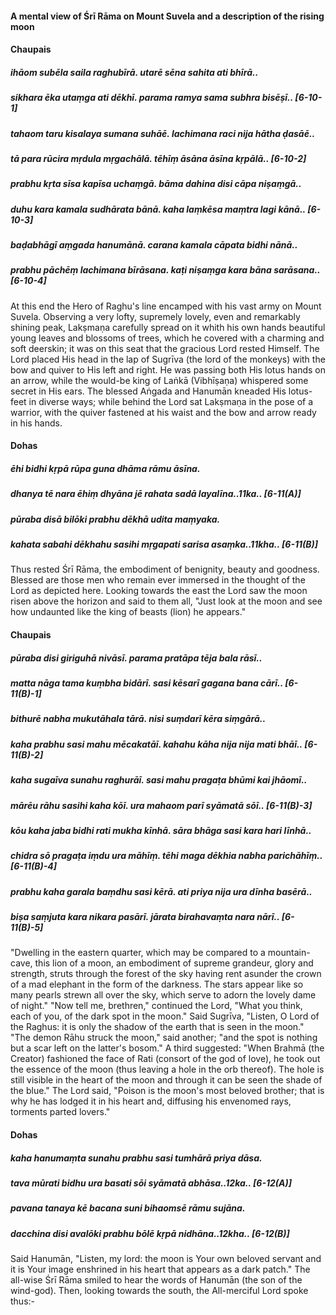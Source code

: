 #### A mental view of Śrī Rāma on Mount Suvela and a description of the rising moon

#### Chaupais

##### ihāom subēla saila raghubīrā. utarē sēna sahita ati bhīrā..
##### sikhara ēka utaṃga ati dēkhī. parama ramya sama subhra bisēṣī.. [6-10-1]
##### tahaom taru kisalaya sumana suhāē. lachimana raci nija hātha ḍasāē..
##### tā para rūcira mṛdula mṛgachālā. tēhīṃ āsāna āsīna kṛpālā.. [6-10-2]
##### prabhu kṛta sīsa kapīsa uchaṃgā. bāma dahina disi cāpa niṣaṃgā..
##### duhu kara kamala sudhārata bānā. kaha laṃkēsa maṃtra lagi kānā.. [6-10-3]
##### baḍabhāgī aṃgada hanumānā. carana kamala cāpata bidhi nānā..
##### prabhu pāchēṃ lachimana bīrāsana. kaṭi niṣaṃga kara bāna sarāsana.. [6-10-4]

At this end the Hero of Raghu's line encamped with his vast army on Mount Suvela. Observing a very lofty, supremely lovely, even and remarkably shining peak, Lakṣmaṇa carefully spread on it whith his own hands beautiful young leaves and blossoms of trees, which he covered with a charming and soft deerskin; it was on this seat that the gracious Lord rested Himself. The Lord placed His head in the lap of Sugrīva (the lord of the monkeys) with the bow and quiver to His left and right. He was passing both His lotus hands on an arrow, while the would-be king of Laṅkā (Vibhīṣaṇa) whispered some secret in His ears. The blessed Aṅgada and Hanumān kneaded His lotus-feet in diverse ways; while behind the Lord sat Lakṣmaṇa in the pose of a warrior, with the quiver fastened at his waist and the bow and arrow ready in his hands.

#### Dohas

##### ēhi bidhi kṛpā rūpa guna dhāma rāmu āsīna.
##### dhanya tē nara ēhiṃ dhyāna jē rahata sadā layalīna..11ka.. [6-11(A)]
##### pūraba disā bilōki prabhu dēkhā udita maṃyaka.
##### kahata sabahi dēkhahu sasihi mṛgapati sarisa asaṃka..11kha.. [6-11(B)]

Thus rested Śrī Rāma, the embodiment of benignity, beauty and goodness. Blessed are those men who remain ever immersed in the thought of the Lord as depicted here. Looking towards the east the Lord saw the moon risen above the horizon and said to them all, "Just look at the moon and see how undaunted like the king of beasts (lion) he appears."

#### Chaupais

##### pūraba disi giriguhā nivāsī. parama pratāpa tēja bala rāsī..
##### matta nāga tama kuṃbha bidārī. sasi kēsarī gagana bana cārī.. [6-11(B)-1]
##### bithurē nabha mukutāhala tārā. nisi suṃdarī kēra siṃgārā..
##### kaha prabhu sasi mahu mēcakatāī. kahahu kāha nija nija mati bhāī.. [6-11(B)-2]
##### kaha sugaīva sunahu raghurāī. sasi mahu pragaṭa bhūmi kai jhāomī..
##### mārēu rāhu sasihi kaha kōī. ura mahaom parī syāmatā sōī.. [6-11(B)-3]
##### kōu kaha jaba bidhi rati mukha kīnhā. sāra bhāga sasi kara hari līnhā..
##### chidra sō pragaṭa iṃdu ura māhīṃ. tēhi maga dēkhia nabha parichāhīṃ.. [6-11(B)-4]
##### prabhu kaha garala baṃdhu sasi kērā. ati priya nija ura dīnha basērā..
##### biṣa saṃjuta kara nikara pasārī. jārata birahavaṃta nara nārī.. [6-11(B)-5]

"Dwelling in the eastern quarter, which may be compared to a mountain-cave, this lion of a moon, an embodiment of supreme grandeur, glory and strength, struts through the forest of the sky having rent asunder the crown of a mad elephant in the form of the darkness. The stars appear like so many pearls strewn all over the sky, which serve to adorn the lovely dame of night." "Now tell me, brethren," continued the Lord, "What you think, each of you, of the dark spot in the moon." Said Sugrīva, "Listen, O Lord of the Raghus: it is only the shadow of the earth that is seen in the moon." "The demon Rāhu struck the moon," said another; "and the spot is nothing but a scar left on the latter's bosom." A third suggested: "When Brahmā (the Creator) fashioned the face of Rati (consort of the god of love), he took out the essence of the moon (thus leaving a hole in the orb thereof). The hole is still visible in the heart of the moon and through it can be seen the shade of the blue." The Lord said, "Poison is the moon's most beloved brother; that is why he has lodged it in his heart and, diffusing his envenomed rays, torments parted lovers."

#### Dohas

##### kaha hanumaṃta sunahu prabhu sasi tumhārā priya dāsa.
##### tava mūrati bidhu ura basati sōi syāmatā abhāsa..12ka.. [6-12(A)]
##### pavana tanaya kē bacana suni bihaomsē rāmu sujāna.
##### dacchina disi avalōki prabhu bōlē kṛpā nidhāna..12kha.. [6-12(B)]

Said Hanumān, "Listen, my lord: the moon is Your own beloved servant and it is Your image enshrined in his heart that appears as a dark patch." The all-wise Śrī Rāma smiled to hear the words of Hanumān (the son of the wind-god). Then, looking towards the south, the All-merciful Lord spoke thus:-